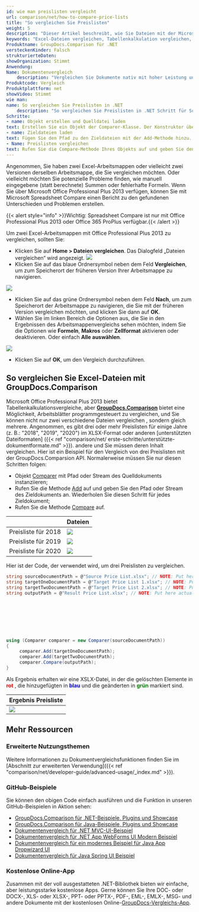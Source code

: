 ```yaml
---
id: wie man preislisten vergleicht
url: comparison/net/how-to-compare-price-lists
title: "So vergleichen Sie Preislisten"
weight: 5
description: "Dieser Artikel beschreibt, wie Sie Dateien mit der Microsoft Excel-Funktion und der GroupDocs.Comparison-API für .NET vergleichen. Sie lernen auch, wie Sie zwei oder mehr Tabellen vergleichen und den Unterschied in Dateien ermitteln"
keywords: "Excel-Dateien vergleichen, Tabellenkalkulation vergleichen, Excel-Dateien vergleichen"
Produktname: GroupDocs.Comparison für .NET
versteckenKinder: Falsch
strukturierteDaten:
showOrganization: Stimmt
Anwendung:
Name: Dokumentenvergleich
    description: "Vergleichen Sie Dokumente nativ mit hoher Leistung unter Verwendung der C#-Sprache und GroupDocs.Comparison für .NET"
Produktcode: Vergleich
Produktplattform: net
showVideo: Stimmt
wie man:
name: So vergleichen Sie Preislisten in .NET
    description: "So vergleichen Sie Preislisten in .NET Schritt für Schritt"
Schritte:
- name: Objekt erstellen und Quelldatei laden
text: Erstellen Sie ein Objekt der Comparer-Klasse. Der Konstruktor übernimmt den Pfadparameter der Quelldatei. Sie können je nach Ihren Anforderungen einen absoluten oder relativen Dateipfad angeben.
- name: Zieldateien laden
text: Fügen Sie den Pfad zu den Zieldateien mit der Add-Methode hinzu.
- Name: Preislisten vergleichen
text: Rufen Sie die Compare-Methode Ihres Objekts auf und geben Sie den resultierenden Dateipfadparameter ein.
---
```

Angenommen, Sie haben zwei Excel-Arbeitsmappen oder vielleicht zwei Versionen derselben Arbeitsmappe, die Sie vergleichen möchten. Oder vielleicht möchten Sie potenzielle Probleme finden, wie manuell eingegebene (statt berechnete) Summen oder fehlerhafte Formeln. Wenn Sie über Microsoft Office Professional Plus 2013 verfügen, können Sie mit Microsoft Spreadsheet Compare einen Bericht zu den gefundenen Unterschieden und Problemen erstellen.

{{< alert style="info" >}}Wichtig: Spreadsheet Compare ist nur mit Office Professional Plus 2013 oder Office 365 ProPlus verfügbar.{{< /alert >}}

Um zwei Excel-Arbeitsmappen mit Office Professional Plus 2013 zu vergleichen, sollten Sie:

* Klicken Sie auf **Home > Dateien vergleichen**. Das Dialogfeld „Dateien vergleichen“ wird angezeigt.
![](comparison/net/images/how-to-compare-price-lists.jpg)
* Klicken Sie auf das blaue Ordnersymbol neben dem Feld **Vergleichen**, um zum Speicherort der früheren Version Ihrer Arbeitsmappe zu navigieren.
      







![](comparison/net/images/how-to-compare-price-lists_1.jpg)
      







    



* Klicken Sie auf das grüne Ordnersymbol neben dem Feld **Nach**, um zum Speicherort der Arbeitsmappe zu navigieren, die Sie mit der früheren Version vergleichen möchten, und klicken Sie dann auf **OK**.
* Wählen Sie im linken Bereich die Optionen aus, die Sie in den Ergebnissen des Arbeitsmappenvergleichs sehen möchten, indem Sie die Optionen wie **Formeln**, **Makros** oder **Zellformat** aktivieren oder deaktivieren. Oder einfach **Alle auswählen**.
      







![](comparison/net/images/how-to-compare-price-lists_2.png)
* Klicken Sie auf **OK**, um den Vergleich durchzuführen.

## So vergleichen Sie Excel-Dateien mit GroupDocs.Comparison

Microsoft Office Professional Plus 2013 bietet Tabellenkalkulationsvergleiche, aber **[GroupDocs.Comparison](https://products.groupdocs.com/comparison/net)** bietet eine Möglichkeit, Arbeitsblätter programmgesteuert zu vergleichen, und Sie können nicht nur zwei verschiedene Dateien vergleichen , sondern gleich mehrere. Angenommen, es gibt drei oder mehr Preislisten für einige Jahre (z. B.: "2018", "2019", "2020") im XLSX-Format oder anderen [unterstützten Dateiformaten] ({{< ref "comparison/net/ erste-schritte/unterstützte-dokumentformate.md" >}}). andere und Sie müssen deren Inhalt vergleichen. Hier ist ein Beispiel für den Vergleich von drei Preislisten mit der GroupDocs.Comparsion API. Normalerweise müssen Sie nur diesen Schritten folgen:

* Objekt [Comparer](https://apireference.groupdocs.com/net/comparison/groupdocs.comparison/comparer) mit Pfad oder Stream des Quelldokuments instanziieren;
* Rufen Sie die Methode [Add](https://apireference.groupdocs.com/net/comparison/groupdocs.comparison/comparer/methods/add/index) auf und geben Sie den Pfad oder Stream des Zieldokuments an. Wiederholen Sie diesen Schritt für jedes Zieldokument;
* Rufen Sie die Methode [Compare](https://apireference.groupdocs.com/net/comparison/groupdocs.comparison/comparer/methods/compare/index) auf.
      







    




| | Dateien |
| --- | --- |
| Preisliste für 2018 | ![](comparison/net/images/how-to-compare-price-lists_3.png) |
| Preisliste für 2019 | ![](comparison/net/images/how-to-compare-price-lists_4.png) |
| Preisliste für 2020 | ![](comparison/net/images/how-to-compare-price-lists_5.png) |

Hier ist der Code, der verwendet wird, um drei Preislisten zu vergleichen.

```csharp
string sourceDocumentPath = @"Source Price List.xlsx"; // NOTE: Put here actual path to source document
string targetOneDocumentPath = @"Target Price List 1.xlsx"; // NOTE: Put here actual path to target one document
string targetTwoDocumentPath = @"Target Price List 2.xlsx"; // NOTE: Put here actual path to target two document
string outputPath = @"Result Price List.xlsx"; // NOTE: Put here actual path to result document
             







using (Comparer comparer = new Comparer(sourceDocumentPath))
{
     comparer.Add(targetOneDocumentPath);
     comparer.Add(targetTwoDocumentPath);
     comparer.Compare(outputPath);
}
```

Als Ergebnis erhalten wir eine XSLX-Datei, in der die gelöschten Elemente in <font color="red">**rot**</font> , die hinzugefügten in <font color="blue">**blau**</font> und die geänderten in <font color="green">**grün**</font> markiert sind.


| Ergebnis Preisliste |
| --- |
| ![](comparison/net/images/how-to-compare-price-lists_6.png) |

## Mehr Ressourcen
### Erweiterte Nutzungsthemen
Weitere Informationen zu Dokumentvergleichsfunktionen finden Sie im [Abschnitt zur erweiterten Verwendung]({{< ref "comparison/net/developer-guide/advanced-usage/_index.md" >}}).

### GitHub-Beispiele
Sie können den obigen Code einfach ausführen und die Funktion in unseren GitHub-Beispielen in Aktion sehen:
* [GroupDocs.Comparison für .NET-Beispiele, Plugins und Showcase](https://github.com/groupdocs-comparison/GroupDocs.Comparison-for-.NET)
* [GroupDocs.Comparison für Java-Beispiele, Plugins und Showcase](https://github.com/groupdocs-comparison/GroupDocs.Comparison-for-Java)
* [Dokumentenvergleich für .NET MVC-UI-Beispiel](https://github.com/groupdocs-comparison/GroupDocs.Comparison-for-.NET-MVC)
* [Dokumentenvergleich für .NET App WebForms UI Modern Beispiel](https://github.com/groupdocs-comparison/GroupDocs.Comparison-for-.NET-WebForms)
* [Dokumentenvergleich für ein modernes Beispiel für Java App Dropwizard UI](https://github.com/groupdocs-comparison/GroupDocs.Comparison-for-Java-Dropwizard)
* [Dokumentenvergleich für Java Spring UI Beispiel](https://github.com/groupdocs-comparison/GroupDocs.Comparison-for-Java-Spring)
    



### Kostenlose Online-App
Zusammen mit der voll ausgestatteten .NET-Bibliothek bieten wir einfache, aber leistungsstarke kostenlose Apps.
Gerne können Sie Ihre DOC- oder DOCX-, XLS- oder XLSX-, PPT- oder PPTX-, PDF-, EML-, EMLX-, MSG- und andere Dokumente mit der kostenlosen Online-[GroupDocs-Vergleichs-App](https://products.groupdocs.app/comparison ).

